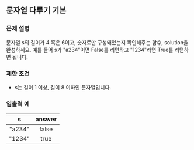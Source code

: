 ## 문자열 다루기 기본

### 문제 설명

문자열 s의 길이가 4 혹은 6이고, 숫자로만 구성돼있는지 확인해주는 함수, solution을 완성하세요. 예를 들어 s가 "a234"이면 False를 리턴하고 "1234"라면 True를 리턴하면 됩니다.

### 제한 조건

- s는 길이 1 이상, 길이 8 이하인 문자열입니다.

### 입출력 예

|   s    | answer |
| :----: | :----: |
| "a234" | false  |
| "1234" |  true  |
